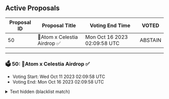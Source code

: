 ## Active Proposals

| Proposal ID | Proposal Title | Voting End Time | VOTED |
|-------------|----------------|-----------------|-------|
| 50 | 💎Atom x Celestia Airdrop ✅ | Mon Oct 16 2023 02:09:58 UTC | ABSTAIN |

---

### 🗳 50: 💎Atom x Celestia Airdrop ✅
- Voting Start: Wed Oct 11 2023 02:09:58 UTC
- Voting End: Mon Oct 16 2023 02:09:58 UTC

<details>
<summary>Text hidden (blacklist match)</summary>
 
</details>
